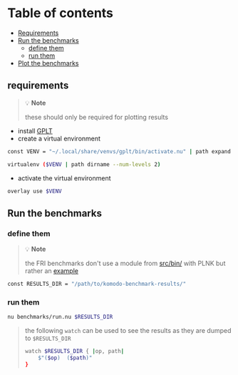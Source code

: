 # Table of contents
- [Requirements](#requirements)
- [Run the benchmarks](#run-the-benchmarks)
    - [define them](#define-them)
    - [run them](#run-them)
- [Plot the benchmarks](#plot-the-benchmarks)

## requirements
> :bulb: **Note**
>
> these should only be required for plotting results

- install [GPLT](https://gitlab.isae-supaero.fr/a.stevan/gplt)
- create a virtual environment
```bash
const VENV = "~/.local/share/venvs/gplt/bin/activate.nu" | path expand
```
```bash
virtualenv ($VENV | path dirname --num-levels 2)
```
- activate the virtual environment
```bash
overlay use $VENV
```

## Run the benchmarks
### define them

> :bulb: **Note**
>
> the FRI benchmarks don't use a module from [src/bin/](src/bin/) with PLNK but rather an
> [example](../examples/fri.rs)

```bash
const RESULTS_DIR = "/path/to/komodo-benchmark-results/"
```

### run them
```bash
nu benchmarks/run.nu $RESULTS_DIR
```

> the following `watch` can be used to see the results as they are dumped to `$RESULTS_DIR`
> ```bash
> watch $RESULTS_DIR { |op, path|
>     $"($op)  ($path)"
> }
> ```
